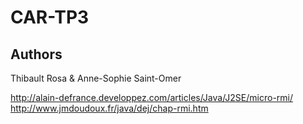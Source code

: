 # CAR-TP3

Authors
-------

Thibault Rosa & Anne-Sophie Saint-Omer

http://alain-defrance.developpez.com/articles/Java/J2SE/micro-rmi/
http://www.jmdoudoux.fr/java/dej/chap-rmi.htm

